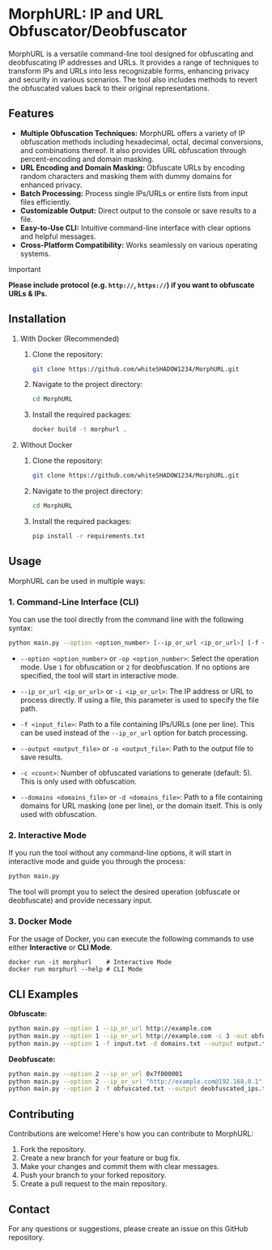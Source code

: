 # MorphURL: IP and URL Obfuscator/Deobfuscator

MorphURL is a versatile command-line tool designed for obfuscating and deobfuscating IP addresses and URLs. It provides a range of techniques to transform IPs and URLs into less recognizable forms, enhancing privacy and security in various scenarios.  The tool also includes methods to revert the obfuscated values back to their original representations.

## Features

* **Multiple Obfuscation Techniques:** MorphURL offers a variety of IP obfuscation methods including hexadecimal, octal, decimal conversions, and combinations thereof. It also provides URL obfuscation through percent-encoding and domain masking.
* **URL Encoding and Domain Masking:** Obfuscate URLs by encoding random characters and masking them with dummy domains for enhanced privacy.
* **Batch Processing:**  Process single IPs/URLs or entire lists from input files efficiently.
* **Customizable Output:**  Direct output to the console or save results to a file.
* **Easy-to-Use CLI:**  Intuitive command-line interface with clear options and helpful messages.
* **Cross-Platform Compatibility:** Works seamlessly on various operating systems.

> [!IMPORTANT]
> **Please include protocol (e.g. `http://`, `https://`) if you want to obfuscate URLs & IPs.**


## Installation
1. With Docker (Recommended)
   1. Clone the repository:
      ```bash
      git clone https://github.com/whiteSHADOW1234/MorphURL.git
      ```
   2. Navigate to the project directory:
      ```bash
      cd MorphURL
      ```
   3. Install the required packages:
      ```bash
      docker build -t morphurl .
      ```   


1. Without Docker
   1. Clone the repository:
      ```bash
      git clone https://github.com/whiteSHADOW1234/MorphURL.git
      ```
   2. Navigate to the project directory:
      ```bash
      cd MorphURL
      ```
   3. Install the required packages:
      ```bash
      pip install -r requirements.txt
      ```

## Usage
MorphURL can be used in multiple ways:

### 1. Command-Line Interface (CLI)

You can use the tool directly from the command line with the following syntax:

```bash
python main.py --option <option_number> [--ip_or_url <ip_or_url>] [-f <input_file>] [--output <output_file>] [-c <count>] [-d <domains_file>]
```

*   `--option <option_number>` or `-op <option_number>`: Select the operation mode. Use `1` for obfuscation or `2` for deobfuscation. If no options are specified, the tool will start in interactive mode.

*   `--ip_or_url <ip_or_url>` or `-i <ip_or_url>`: The IP address or URL to process directly. If using a file, this parameter is used to specify the file path.

*   `-f <input_file>`: Path to a file containing IPs/URLs (one per line). This can be used instead of the `--ip_or_url` option for batch processing.

*   `--output <output_file>` or `-o <output_file>`: Path to the output file to save results.

*   `-c <count>`: Number of obfuscated variations to generate (default: 5). This is only used with obfuscation.

*   `--domains <domains_file>` or `-d <domains_file>`: Path to a file containing domains for URL masking (one per line), or the domain itself. This is only used with obfuscation.

### 2. Interactive Mode

If you run the tool without any command-line options, it will start in interactive mode and guide you through the process:

```bash
python main.py
```

The tool will prompt you to select the desired operation (obfuscate or deobfuscate) and provide necessary input.

### 3. Docker Mode
For the usage of Docker, you can execute the following commands to use either **Interactive** or **CLI Mode**.
```
docker run -it morphurl    # Interactive Mode
docker run morphurl --help # CLI Mode
```

## CLI Examples

**Obfuscate:**

```bash
python main.py --option 1 --ip_or_url http://example.com
python main.py --option 1 --ip_or_url http://example.com -c 3 -out obfuscated.txt
python main.py --option 1 -f input.txt -d domains.txt --output output.txt
```

**Deobfuscate:**

```bash
python main.py --option 2 --ip_or_url 0x7f000001
python main.py --option 2 --ip_or_url "http://example.com@192.168.0.1" --output deobfuscated.txt
python main.py --option 2 -f obfuscated.txt --output deobfuscated_ips.txt
```

## Contributing

Contributions are welcome! Here's how you can contribute to MorphURL:

1. Fork the repository.
2. Create a new branch for your feature or bug fix.
3. Make your changes and commit them with clear messages.
4. Push your branch to your forked repository.
5. Create a pull request to the main repository.

## Contact

For any questions or suggestions, please create an issue on this GitHub repository.
